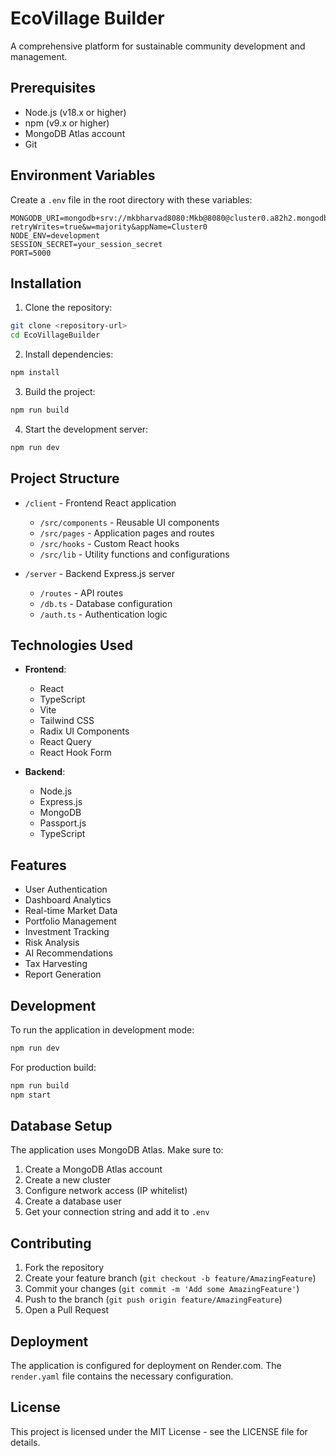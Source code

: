 # EcoVillage Builder

A comprehensive platform for sustainable community development and management.

## Prerequisites

- Node.js (v18.x or higher)
- npm (v9.x or higher)
- MongoDB Atlas account
- Git

## Environment Variables

Create a `.env` file in the root directory with these variables:

```env
MONGODB_URI=mongodb+srv://mkbharvad8080:Mkb@8080@cluster0.a82h2.mongodb.net/?retryWrites=true&w=majority&appName=Cluster0
NODE_ENV=development
SESSION_SECRET=your_session_secret
PORT=5000
```

## Installation

1. Clone the repository:
```bash
git clone <repository-url>
cd EcoVillageBuilder
```

2. Install dependencies:
```bash
npm install
```

3. Build the project:
```bash
npm run build
```

4. Start the development server:
```bash
npm run dev
```

## Project Structure

- `/client` - Frontend React application
  - `/src/components` - Reusable UI components
  - `/src/pages` - Application pages and routes
  - `/src/hooks` - Custom React hooks
  - `/src/lib` - Utility functions and configurations

- `/server` - Backend Express.js server
  - `/routes` - API routes
  - `/db.ts` - Database configuration
  - `/auth.ts` - Authentication logic

## Technologies Used

- **Frontend**:
  - React
  - TypeScript
  - Vite
  - Tailwind CSS
  - Radix UI Components
  - React Query
  - React Hook Form

- **Backend**:
  - Node.js
  - Express.js
  - MongoDB
  - Passport.js
  - TypeScript

## Features

- User Authentication
- Dashboard Analytics
- Real-time Market Data
- Portfolio Management
- Investment Tracking
- Risk Analysis
- AI Recommendations
- Tax Harvesting
- Report Generation

## Development

To run the application in development mode:

```bash
npm run dev
```

For production build:

```bash
npm run build
npm start
```

## Database Setup

The application uses MongoDB Atlas. Make sure to:
1. Create a MongoDB Atlas account
2. Create a new cluster
3. Configure network access (IP whitelist)
4. Create a database user
5. Get your connection string and add it to `.env`

## Contributing

1. Fork the repository
2. Create your feature branch (`git checkout -b feature/AmazingFeature`)
3. Commit your changes (`git commit -m 'Add some AmazingFeature'`)
4. Push to the branch (`git push origin feature/AmazingFeature`)
5. Open a Pull Request

## Deployment

The application is configured for deployment on Render.com. The `render.yaml` file contains the necessary configuration.

## License

This project is licensed under the MIT License - see the LICENSE file for details.